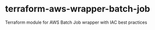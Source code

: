 # terraform-aws-wrapper-batch-job
Terraform module for AWS Batch Job wrapper with IAC best practices
